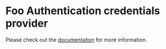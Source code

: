 # Foo Authentication credentials provider

Please check out the [documentation](https://yanickrochon.github.io/foo-auth/providers/credentials) for more information.
